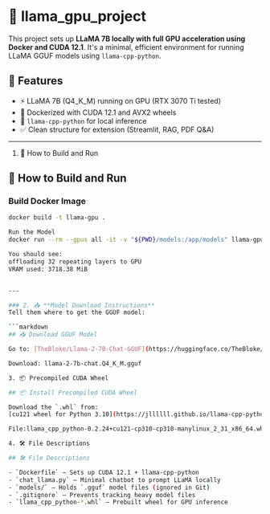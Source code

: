 # 🦙 llama_gpu_project

This project sets up **LLaMA 7B locally with full GPU acceleration using Docker and CUDA 12.1**. It's a minimal, efficient environment for running LLaMA GGUF models using `llama-cpp-python`.

## 🚀 Features
- ⚡ LLaMA 7B (Q4_K_M) running on GPU (RTX 3070 Ti tested)
- 🐳 Dockerized with CUDA 12.1 and AVX2 wheels
- 🧠 `llama-cpp-python` for local inference
- ✅ Clean structure for extension (Streamlit, RAG, PDF Q&A)

-----------------------------------------------------------------------------------------------------
1. 🔧 How to Build and Run
## 🔧 How to Build and Run

### Build Docker Image
```bash
docker build -t llama-gpu .

Run the Model
docker run --rm --gpus all -it -v "${PWD}/models:/app/models" llama-gpu

You should see:
offloading 32 repeating layers to GPU
VRAM used: 3718.38 MiB


---

### 2. 📥 **Model Download Instructions**
Tell them where to get the GGUF model:

```markdown
## 📥 Download GGUF Model

Go to: [TheBloke/Llama-2-7B-Chat-GGUF](https://huggingface.co/TheBloke/Llama-2-7B-Chat-GGUF)

Download: llama-2-7b-chat.Q4_K_M.gguf

3. 📦 Precompiled CUDA Wheel

## 📦 Install Precompiled CUDA Wheel

Download the `.whl` from:
[cu121 wheel for Python 3.10](https://jllllll.github.io/llama-cpp-python-cuBLAS-wheels/AVX2/cu121/llama-cpp-python/)

File:llama_cpp_python-0.2.24+cu121-cp310-cp310-manylinux_2_31_x86_64.whl

4. 🛠️ File Descriptions

## 🛠️ File Descriptions

- `Dockerfile` – Sets up CUDA 12.1 + llama-cpp-python
- `chat_llama.py` – Minimal chatbot to prompt LLaMA locally
- `models/` – Holds `.gguf` model files (ignored in Git)
- `.gitignore` – Prevents tracking heavy model files
- `llama_cpp_python-*.whl` – Prebuilt wheel for GPU inference



